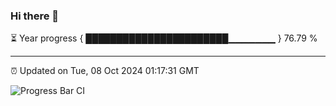 ### Hi there 👋

⏳ Year progress { ███████████████████████▁▁▁▁▁▁▁ } 76.79 %

---

⏰ Updated on Tue, 08 Oct 2024 01:17:31 GMT

![Progress Bar CI](https://github.com/liununu/liununu/workflows/Progress%20Bar%20CI/badge.svg)
